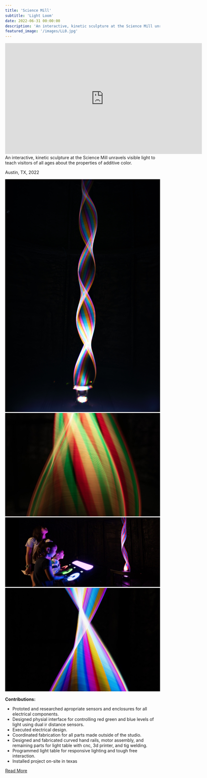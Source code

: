 ```yaml
---
title: 'Science Mill'
subtitle: 'Light Loom'
date: 2022-06-31 00:00:00
description: 'An interactive, kinetic sculpture at the Science Mill unravels visible light to teach visitors of all ages about the properties of additive color.'
featured_image: '/images/LL0.jpg'
---
```




<iframe src="https://player.vimeo.com/video/762688665?h=ae9e302271" width="640" height="360" frameborder="0" webkitallowfullscreen mozallowfullscreen allowfullscreen></iframe>
An interactive, kinetic sculpture at the Science Mill unravels visible light to teach visitors of all ages about the properties of additive color.

Austin, TX, 2022

<div class="gallery" data-columns="3">
	<img src="/images/LL1.jpg">
	<img src="/images/LL2.jpg">
	<img src="/images/LL4.jpg">
	<img src="/images/LL0.jpg">
</div>

 
**Contributions:**
* Prototed and researched apropriate sensors and enclosures for all electrical components. 
* Designed physial interface for controlling red green and blue levels of light using dual ir distance sensors.
* Executed electrical design.
* Coordinated fabrication for all parts made outside of the studio.
* Designed and fabricated curved hand rails, motor assembly, and remaining parts for light table with cnc, 3d printer, and tig welding. 
* Programmed light table for responsive lighting and tough free interaction.
* Installed project on-site in texas

<a href="https://www.pattenstudio.com/works/light-loom/" class="button button--large">Read More</a>
 